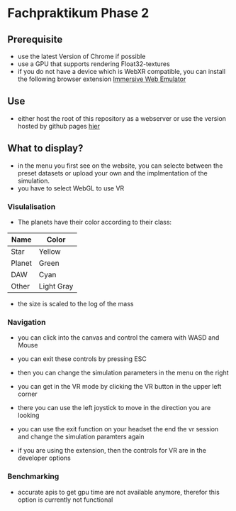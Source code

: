 # Fachpraktikum Phase 2

## Prerequisite
- use the latest Version of Chrome if possible
- use a GPU that supports rendering Float32-textures
- if you do not have a device which is WebXR compatible, you can install the following browser extension [Immersive Web Emulator](https://chromewebstore.google.com/detail/immersive-web-emulator/cgffilbpcibhmcfbgggfhfolhkfbhmik)


## Use
- either host the root of this repository as a webserver or use the version hosted by github pages [hier](https://paulele23.github.io/webSimulation/)

## What to display?
- in the menu you first see on the website, you can selecte between the preset datasets or upload your own and the implmentation of the simulation.
- you have to select WebGL to use VR

### Visulalisation
- The planets have their color according to their class:

| Name   | Color      |
| ------ | ---------- |
| Star   | Yellow     |
| Planet | Green      |
| DAW    | Cyan       |
| Other  | Light Gray |

- the size is scaled to the log of the mass

### Navigation
- you can click into the canvas and control the camera with WASD and Mouse
- you can exit these controls by pressing ESC
- then you can change the simulation parameters in the menu on the right

- you can get in the VR mode by clicking the VR button in the upper left corner
- there you can use the left joystick to move in the direction you are looking
- you can use the exit function on your headset the end the vr session and change the simulation paramters again
- if you are using the extension, then the controls for VR are in the developer options

### Benchmarking
- accurate apis to get gpu time are not available anymore, therefor this option is currently not functional